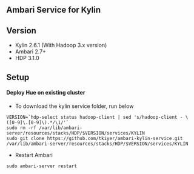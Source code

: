## Ambari Service for Kylin

## Version
   + Kylin 2.6.1 (With Hadoop 3.x version)
   + Ambari 2.7+
   + HDP 3.1.0

## Setup

#### Deploy Hue on existing cluster

- To download the kylin service folder, run below
```
VERSION=`hdp-select status hadoop-client | sed 's/hadoop-client - \([0-9]\.[0-9]\).*/\1/'`
sudo rm -rf /var/lib/ambari-server/resources/stacks/HDP/$VERSION/services/KYLIN  
sudo git clone https://github.com/tkiyer/ambari-kylin-service.git /var/lib/ambari-server/resources/stacks/HDP/$VERSION/services/KYLIN
```

- Restart Ambari

```
sudo ambari-server restart
```
